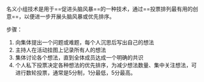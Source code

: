 名义小组技术是用于==促进头脑风暴==的一种技术，通过==投票排列最有用的创意==，以便进一步开展头脑风暴或优先排序。

步骤：
1. 向集体提出一个问题或难题，每个人沉思后写出自己的想法
2. 主持人在活动挂图上记录所有人的想法
3. 集体讨论各个想法，直到全体成员达成一个明确的共识
4. 个人私下投票决定各种想法的优先排序，为减少想法数量、集中关注想法，可进行数轮投票，通常是5分制，1分最低，5分最高。